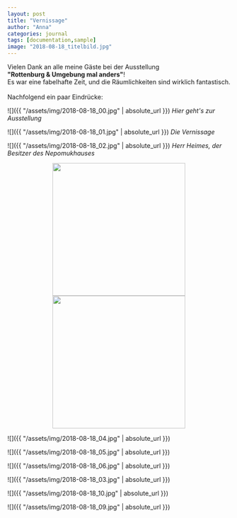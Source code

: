```yaml
---
layout: post
title: "Vernissage"
author: "Anna"
categories: journal
tags: [documentation,sample]
image: "2018-08-18_titelbild.jpg"
---
```


Vielen Dank an alle meine Gäste bei der Ausstellung <br>
**"Rottenburg & Umgebung mal anders"**!<br>
Es war eine fabelhafte Zeit, und die Räumlichkeiten sind wirklich fantastisch. 
<br><br>
Nachfolgend ein paar Eindrücke:


![]({{ "/assets/img/2018-08-18_00.jpg" | absolute_url }})
*Hier geht's zur Ausstellung*


![]({{ "/assets/img/2018-08-18_01.jpg" | absolute_url }})
*Die Vernissage*

![]({{ "/assets/img/2018-08-18_02.jpg" | absolute_url }})
*Herr Heimes, der Besitzer des Nepomukhauses*

<p align="center">
  <img src="/assets/img/2018-08-18_07.svg" width="300" /> <img src="/assets/img/2018-08-18_08.svg" width="300" /> 
</p>


![]({{ "/assets/img/2018-08-18_04.jpg" | absolute_url }})


![]({{ "/assets/img/2018-08-18_05.jpg" | absolute_url }})


![]({{ "/assets/img/2018-08-18_06.jpg" | absolute_url }})


![]({{ "/assets/img/2018-08-18_03.jpg" | absolute_url }})

![]({{ "/assets/img/2018-08-18_10.jpg" | absolute_url }})

![]({{ "/assets/img/2018-08-18_09.jpg" | absolute_url }})
